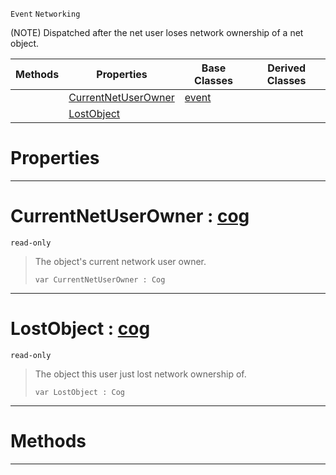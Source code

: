  `Event` `Networking`



(NOTE) Dispatched after the net user loses network ownership of a net object.

|Methods|Properties|Base Classes|Derived Classes|
|---|---|---|---|
| |[ CurrentNetUserOwner](https://github.com/ZilchEngine/ZilchDocs/blob/master/code_reference/class_reference/netuserlostobjectownership.markdown#currentnetuserowner-zero)|[event](https://github.com/ZilchEngine/ZilchDocs/blob/master/code_reference/class_reference/event.markdown)| |
| |[ LostObject](https://github.com/ZilchEngine/ZilchDocs/blob/master/code_reference/class_reference/netuserlostobjectownership.markdown#lostobject-zero-engine-d)| | |


 #  Properties


---  
 #  CurrentNetUserOwner : [cog](https://github.com/ZilchEngine/ZilchDocs/blob/master/code_reference/class_reference/cog.markdown)

 `read-only`

> The object's current network user owner.
> ``` lang=cpp, name=Nada
> var CurrentNetUserOwner : Cog


---  
 #  LostObject : [cog](https://github.com/ZilchEngine/ZilchDocs/blob/master/code_reference/class_reference/cog.markdown)

 `read-only`

> The object this user just lost network ownership of.
> ``` lang=cpp, name=Nada
> var LostObject : Cog


---  
 #  Methods


---  
 

 